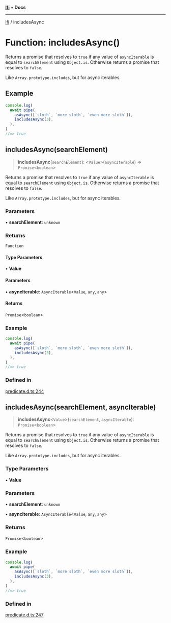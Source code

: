 [**lfi**](../readme.md) • **Docs**

***

[lfi](../globals.md) / includesAsync

# Function: includesAsync()

Returns a promise that resolves to `true` if any value of `asyncIterable` is
equal to `searchElement` using `Object.is`. Otherwise returns a promise that
resolves to `false`.

Like `Array.prototype.includes`, but for async iterables.

## Example

```js
console.log(
  await pipe(
    asAsync([`sloth`, `more sloth`, `even more sloth`]),
    includesAsync(3),
  ),
)
//=> true
```

## includesAsync(searchElement)

> **includesAsync**(`searchElement`): \<`Value`\>(`asyncIterable`) => `Promise`\<`boolean`\>

Returns a promise that resolves to `true` if any value of `asyncIterable` is
equal to `searchElement` using `Object.is`. Otherwise returns a promise that
resolves to `false`.

Like `Array.prototype.includes`, but for async iterables.

### Parameters

• **searchElement**: `unknown`

### Returns

`Function`

#### Type Parameters

• **Value**

#### Parameters

• **asyncIterable**: `AsyncIterable`\<`Value`, `any`, `any`\>

#### Returns

`Promise`\<`boolean`\>

### Example

```js
console.log(
  await pipe(
    asAsync([`sloth`, `more sloth`, `even more sloth`]),
    includesAsync(3),
  ),
)
//=> true
```

### Defined in

[predicate.d.ts:244](https://github.com/TomerAberbach/lfi/blob/d7a0f90dd72245d6efd6bd97c58a78b3f3028f25/src/operations/predicate.d.ts#L244)

## includesAsync(searchElement, asyncIterable)

> **includesAsync**\<`Value`\>(`searchElement`, `asyncIterable`): `Promise`\<`boolean`\>

Returns a promise that resolves to `true` if any value of `asyncIterable` is
equal to `searchElement` using `Object.is`. Otherwise returns a promise that
resolves to `false`.

Like `Array.prototype.includes`, but for async iterables.

### Type Parameters

• **Value**

### Parameters

• **searchElement**: `unknown`

• **asyncIterable**: `AsyncIterable`\<`Value`, `any`, `any`\>

### Returns

`Promise`\<`boolean`\>

### Example

```js
console.log(
  await pipe(
    asAsync([`sloth`, `more sloth`, `even more sloth`]),
    includesAsync(3),
  ),
)
//=> true
```

### Defined in

[predicate.d.ts:247](https://github.com/TomerAberbach/lfi/blob/d7a0f90dd72245d6efd6bd97c58a78b3f3028f25/src/operations/predicate.d.ts#L247)

